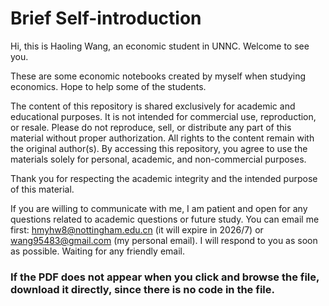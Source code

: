 # Brief Self-introduction
Hi, this is Haoling Wang, an economic student in UNNC. Welcome to see you.<br>

These are some economic notebooks created by myself when studying economics. Hope to help some of the students.<br>

The content of this repository is shared exclusively for academic and educational purposes. It is not intended for commercial use, reproduction, or resale. Please do not reproduce, sell, or distribute any part of this material without proper authorization. All rights to the content remain with the original author(s). By accessing this repository, you agree to use the materials solely for personal, academic, and non-commercial purposes.<br>

Thank you for respecting the academic integrity and the intended purpose of this material.<br>

If you are willing to communicate with me, I am patient and open for any questions related to academic questions or future study. You can email me first: hmyhw8@nottingham.edu.cn (it will expire in 2026/7) or wang95483@gmail.com (my personal email). I will respond to you as soon as possible. Waiting for any friendly email.



### If the PDF does not appear when you click and browse the file, download it directly, since there is no code in the file.
